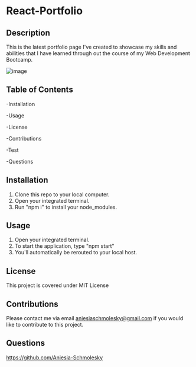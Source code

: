 # React-Portfolio
## Description
This is the latest portfolio page I've created to showcase my skills and abilities that I have learned through out the course of my Web Development Bootcamp.

![image](https://user-images.githubusercontent.com/85134150/139382816-88ce2891-8b9e-4e10-9c64-077ccad831e0.png)


## Table of Contents

-Installation

-Usage

-License

-Contributions

-Test

-Questions

## Installation

1. Clone this repo to your local computer.
2. Open your integrated terminal.
3. Run "npm i" to install your node_modules.

## Usage

1. Open your integrated terminal.
2. To start the application, type "npm start"
3. You'll automatically be rerouted to your local host.

## License
This project is covered under MIT License
## Contributions
Please contact me via email aniesiaschmolesky@gmail.com if you would like to contribute to this project.
## Questions
https://github.com/Aniesia-Schmolesky
